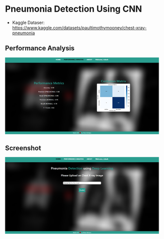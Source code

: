 # Pneumonia Detection Using CNN

- Kaggle Dataser: https://www.kaggle.com/datasets/paultimothymooney/chest-xray-pneumonia

## Performance Analysis

![alt text](image.png)

## Screenshot

![alt text](image-1.png)
